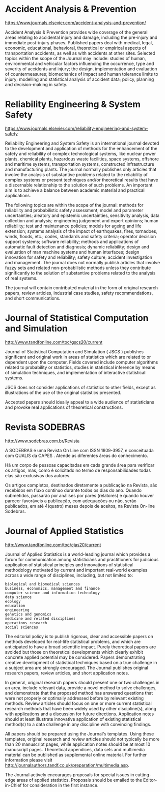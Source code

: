 # Accident Analysis & Prevention

https://www.journals.elsevier.com/accident-analysis-and-prevention/

Accident Analysis & Prevention provides wide coverage of the general areas relating to accidental injury and damage, including the pre-injury and immediate post-injury phases. Published papers deal with medical, legal, economic, educational, behavioral, theoretical or empirical aspects of transportation accidents, as well as with accidents at other sites. Selected topics within the scope of the Journal may include: studies of human, environmental and vehicular factors influencing the occurrence, type and severity of accidents and injury; the design, implementation and evaluation of countermeasures; biomechanics of impact and human tolerance limits to injury; modelling and statistical analysis of accident data; policy, planning and decision-making in safety. 

# Reliability Engineering & System Safety

https://www.journals.elsevier.com/reliability-engineering-and-system-safety

Reliability Engineering and System Safety is an international journal devoted to the development and application of methods for the enhancement of the safety and reliability of complex technological systems, like nuclear power plants, chemical plants, hazardous waste facilities, space systems, offshore and maritime systems, transportation systems, constructed infrastructure and manufacturing plants. The journal normally publishes only articles that involve the analysis of substantive problems related to the reliability of complex systems or present techniques and/or theoretical results that have a discernable relationship to the solution of such problems. An important aim is to achieve a balance between academic material and practical applications.

The following topics are within the scope of the journal: methods for reliability and probabilistic safety assessment; model and parameter uncertainties; aleatory and epistemic uncertainties, sensitivity analysis, data collection and analysis; engineering judgement and expert opinions; human reliability; test and maintenance policies; models for ageing and life extension; systems analysis of the impact of earthquakes, fires, tornadoes, winds, floods, etc.; codes, standards and safety criteria; operator decision support systems; software reliability; methods and applications of automatic fault detection and diagnosis; dynamic reliability; design and evaluation of man machine systems and human interfaces; design innovation for safety and reliability; safety culture; accident investigation and management. The journal does not normally publish articles that involve fuzzy sets and related non-probabilistic methods unless they contribute significantly to the solution of substantive problems related to the analysis of real systems.

The journal will contain contributed material in the form of original research papers, review articles, industrial case studies, safety recommendations, and short communications.

# Journal of Statistical Computation and Simulation

http://www.tandfonline.com/toc/gscs20/current

Journal of Statistical Computation and Simulation ( JSCS ) publishes significant and original work in areas of statistics which are related to or dependent upon the computer.
Fields covered include computer algorithms related to probability or statistics, studies in statistical inference by means of simulation techniques, and implementation of interactive statistical systems.

JSCS does not consider applications of statistics to other fields, except as illustrations of the use of the original statistics presented.
 
Accepted papers should ideally appeal to a wide audience of statisticians and provoke real applications of theoretical constructions.

# Revista SODEBRAS

http://www.sodebras.com.br/Revista

A SODEBRAS é uma Revista On Line com ISSN 1809-3957, e conceituada com QUALIS da CAPES . Atende as diferentes áreas do conhecimento.

Há um corpo de pessoas capacitadas em cada grande área para verificar os artigos, mas, como é solicitado no termo de responsabilidades todas elas são exclusivas dos autores.

Os artigos completos, destinados diretamente a publicação na Revista, são recebidos em fluxo contínuo durante todos os dias do ano. Quando submetidos, passarão por análises por pares (relatores) e quando houver parecer favoráveis a publicação, com adequações ou não, serão publicados, em até 4(quatro) meses depois de aceitos, na Revista On-line Sodebras. 

# Journal of Applied Statistics

http://www.tandfonline.com/toc/cjas20/current

 Journal of Applied Statistics  is a world-leading journal which provides a forum for communication among statisticians and practitioners for judicious application of statistical principles and innovations of statistical methodology motivated by current and important real-world examples across a wide range of disciplines, including, but not limited to:

    biological and biomedical sciences
    business, economics, management and finance
    computer science and information technology
    data science
    ecology
    education
    engineering
    genetics and genomics 
    medicine and related disciplines
    operations research
    social sciences


The editorial policy is to publish rigorous, clear and accessible papers on methods developed for real-life statistical problems, and which are anticipated to have a broad scientific impact. Purely theoretical papers are avoided but those on theoretical developments which clearly exhibit concrete applied potential may be considered. Papers demonstrating creative development of statistical techniques based on a true challenge in a subject area are strongly encouraged. The Journal publishes original research papers, review articles, and short application notes.

In general, original research papers should present one or two challenges in an area, include relevant data, provide a novel method to solve challenges, and demonstrate that the proposed method has answered questions that were not properly or optimally addressed before by relevant existing methods. Review articles should focus on one or more current statistical research methods that have been widely used by other discipline(s), along with applications and a discussion for future directions. Application notes should at least illustrate innovative application of existing statistical method(s) to a data challenge in any discipline with convincing findings.  

All papers should be prepared using the Journal's templates. Using these templates, original research and review articles should not typically be more than 20 manuscript pages, while application notes should be at most 10 manuscript pages. Theoretical appendices, data sets and multimedia material can be published as supplemental online material. For further information please visit  http://journalauthors.tandf.co.uk/preparation/multimedia.asp.

The Journal actively encourages proposals for special issues in cutting-edge areas of applied statistics. Proposals should be emailed to the Editor-in-Chief for consideration in the first instance. 

